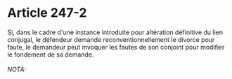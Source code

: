 # Article 247-2

Si, dans le cadre d'une instance introduite pour altération définitive du lien conjugal, le défendeur demande reconventionnellement le divorce pour faute, le demandeur peut invoquer les fautes de son conjoint pour modifier le fondement de sa demande.<br/><br/><i>NOTA:</i>